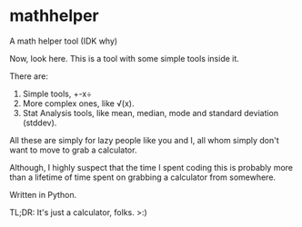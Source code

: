 # mathhelper
A math helper tool (IDK why)

Now, look here. This is a tool with some simple tools inside it. 

There are:
  1. Simple tools, +-x÷
  2. More complex ones, like √(x).
  3. Stat Analysis tools, like mean, median, mode and standard deviation (stddev).
 
 All these are simply for lazy people like you and I, all whom simply don't want to move to grab a calculator.
 
 Although, I highly suspect that the time I spent coding this is probably more than a lifetime of time spent on grabbing a calculator from somewhere.
 
 Written in Python.
 
 
 TL;DR:
It's just a calculator, folks. >:)
